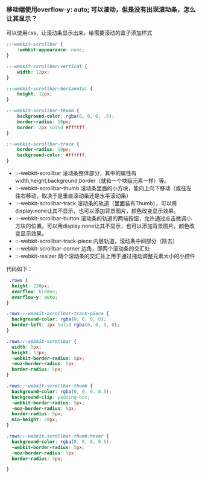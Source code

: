 ### 移动端使用overflow-y: auto; 可以滚动，但是没有出现滚动条，怎么让其显示？

可以使用css，让滚动条显示出来。给需要滚动的盒子添加样式

```css
::-webkit-scrollbar {
    -webkit-appearance: none;
}

::-webkit-scrollbar:vertical {
    width: 12px;
}

::-webkit-scrollbar:horizontal {
    height: 12px;
}

::-webkit-scrollbar-thumb {
    background-color: rgba(0, 0, 0, .5);
    border-radius: 10px;
    border: 2px solid #ffffff;
}

::-webkit-scrollbar-track {
    border-radius: 10px;
    background-color: #ffffff; 
}
```

* ::-webkit-scrollbar 滚动条整体部分，其中的属性有width,height,background,border（就和一个块级元素一样）等。
* ::-webkit-scrollbar-thumb  滚动条里面的小方块，能向上向下移动（或往左往右移动，取决于是垂直滚动条还是水平滚动条）
* ::-webkit-scrollbar-track  滚动条的轨道（里面装有Thumb），可以用display:none让其不显示，也可以添加背景图片，颜色改变显示效果。
* ::-webkit-scrollbar-button 滚动条的轨道的两端按钮，允许通过点击微调小方块的位置。可以用display:none让其不显示，也可以添加背景图片，颜色改变显示效果。
* ::-webkit-scrollbar-track-piece 内层轨道，滚动条中间部分（除去）
* ::-webkit-scrollbar-corner 边角，即两个滚动条的交汇处
* ::-webkit-resizer 两个滚动条的交汇处上用于通过拖动调整元素大小的小控件


代码如下：
```css
 .rows {
  height: 230px;
  overflow: hidden;
  overflow-y: auto;
}

.rows::-webkit-scrollbar-track-piece {
  background-color: rgba(0, 0, 0, 0);
  border-left: 1px solid rgba(0, 0, 0, 0);
}

.rows::-webkit-scrollbar {
  width: 5px;
  height: 13px;
  -webkit-border-radius: 5px;
  -moz-border-radius: 5px;
  border-radius: 5px;
}

.rows::-webkit-scrollbar-thumb {
  background-color: rgba(0, 0, 0, 0.5);
  background-clip: padding-box;
  -webkit-border-radius: 5px;
  -moz-border-radius: 5px;
  border-radius: 5px;
  min-height: 28px;
}

.rows::-webkit-scrollbar-thumb:hover {
  background-color: rgba(0, 0, 0, 0.5);
  -webkit-border-radius: 5px;
  -moz-border-radius: 5px;
  border-radius: 5px;

}
```